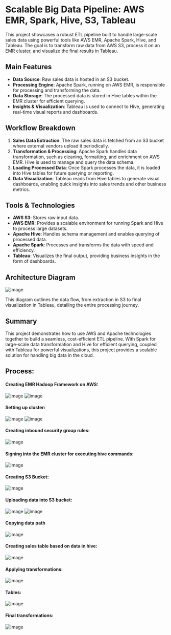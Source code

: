 # Scalable Big Data Pipeline: AWS EMR, Spark, Hive, S3, Tableau

This project showcases a robust ETL pipeline built to handle large-scale sales data using powerful tools like AWS EMR, Apache Spark, Hive, and Tableau. The goal is to transform raw data from AWS S3, process it on an EMR cluster, and visualize the final results in Tableau.

## Main Features

- **Data Source**: Raw sales data is hosted in an S3 bucket.
- **Processing Engine**: Apache Spark, running on AWS EMR, is responsible for processing and transforming the data.
- **Data Storage**: The processed data is stored in Hive tables within the EMR cluster for efficient querying.
- **Insights & Visualization**: Tableau is used to connect to Hive, generating real-time visual reports and dashboards.

## Workflow Breakdown

1. **Sales Data Extraction**: The raw sales data is fetched from an S3 bucket where external vendors upload it periodically.
2. **Transformation & Processing**: Apache Spark handles data transformation, such as cleaning, formatting, and enrichment on AWS EMR. Hive is used to manage and query the data schema.
3. **Loading Processed Data**: Once Spark processes the data, it is loaded into Hive tables for future querying or reporting.
4. **Data Visualization**: Tableau reads from Hive tables to generate visual dashboards, enabling quick insights into sales trends and other business metrics.

## Tools & Technologies

- **AWS S3**: Stores raw input data.
- **AWS EMR**: Provides a scalable environment for running Spark and Hive to process large datasets.
- **Apache Hive**: Handles schema management and enables querying of processed data.
- **Apache Spark**: Processes and transforms the data with speed and efficiency.
- **Tableau**: Visualizes the final output, providing business insights in the form of dashboards.

## Architecture Diagram

![image](https://github.com/user-attachments/assets/5fc89c38-e418-4bce-8704-3cb7b4050fd1)

This diagram outlines the data flow, from extraction in S3 to final visualization in Tableau, detailing the entire processing journey.

## Summary

This project demonstrates how to use AWS and Apache technologies together to build a seamless, cost-efficient ETL pipeline. With Spark for large-scale data transformation and Hive for efficient querying, coupled with Tableau for powerful visualizations, this project provides a scalable solution for handling big data in the cloud.

## Process:

#### Creating EMR Hadoop Framework on AWS:
![image](https://github.com/user-attachments/assets/4c0493ba-10ae-459a-8e88-416776b6d5a5)
![image](https://github.com/user-attachments/assets/6c1346a2-a525-42a8-80ea-c52362f83e41)

#### Setting up cluster:
![image](https://github.com/user-attachments/assets/ac6d704e-8441-429d-936b-3db0d0e7fac8)
![image](https://github.com/user-attachments/assets/6bdee0b0-6e6b-48d9-b95c-7892097a14de)

#### Creating inbound security group rules:
![image](https://github.com/user-attachments/assets/fef1791d-f32b-4fb6-8f20-f82688a6066c)

#### Signing into the EMR cluster for executing hive commands: 
![image](https://github.com/user-attachments/assets/43a1cd32-45c9-422f-b2da-1b61459eb154)

#### Creating S3 Bucket: 
![image](https://github.com/user-attachments/assets/5d7d230e-1560-44e8-919a-a6a5b2bea4a6)

#### Uploading data into S3 bucket:
![image](https://github.com/user-attachments/assets/31e416e6-c731-4cf9-a032-7829e02a51cc)
![image](https://github.com/user-attachments/assets/539c5407-031d-4137-86f4-4001d4ba485c)

#### Copying data path
![image](https://github.com/user-attachments/assets/fec8ae48-95b1-482d-a840-b5d975dc5c5d)

#### Creating sales table based on data in hive:
![image](https://github.com/user-attachments/assets/928601d9-6de5-4bbd-9f86-79ac29722a84)

#### Applying transformations:
![image](https://github.com/user-attachments/assets/3c3be06c-10b2-4345-8568-7964400c3ed0)

#### Tables:
![image](https://github.com/user-attachments/assets/28746947-b6e8-4725-8fa4-c4cbff176e5d)

#### Final transformations: 
![image](https://github.com/user-attachments/assets/b964ea55-68dc-41ae-950c-57463d7c61b5)


